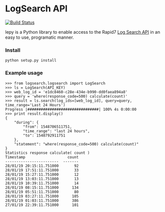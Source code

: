 # LogSearch API

[![Build Status](https://api.travis-ci.org/seamusc/lepy.svg?branch=master)](https://travis-ci.org/seamusc/lepy)

lepy is a Python library to enable access to the Rapid7 [Log Search API](https://insightops.help.rapid7.com/docs/using-log-search) in an easy to use, programatic manner. 


### Install

```
python setup.py install
```

### Example usage

```
>>> from logsearch.logsearch import LogSearch
>>> ls = LogSearch(API_KEY)
>>> web_log_id = 'e1dc8460-c28e-434e-b990-dd0faea894a8'
>>> query = 'where(response_code=500) calculate(count)'
>>> result = ls.search(log_ids=[web_log_id], query=query, time_range='Last 24 Hours')
Progress |################################| 100% 4s 0:00:00
>>> print result.display()
{
    "during": {
        "from": 1548706511751, 
        "time_range": "last 24 hours", 
        "to": 1548792911751
    }, 
    "statement": "where(response_code=500) calculate(count)"
}
Statistics response calculate( count )
Timestamp                   count
------------------------  -------
28/01/19 20:15:11.751000       92
28/01/19 17:51:11.751000       33
28/01/19 15:27:11.751000       12
28/01/19 13:03:11.751000       13
28/01/19 10:39:11.751000       14
28/01/19 08:15:11.751000      134
28/01/19 05:51:11.751000       80
28/01/19 03:27:11.751000      105
28/01/19 01:03:11.751000      386
27/01/19 22:39:11.751000      101
```

